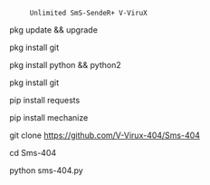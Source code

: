        

         Unlimited SmS-SendeR+ V-ViruX



  pkg update && upgrade

  pkg install git

  pkg install python && python2

  pkg install git

  pip install requests

  pip install mechanize

  git clone https://github.com/V-Virux-404/Sms-404

  cd Sms-404

  python sms-404.py
